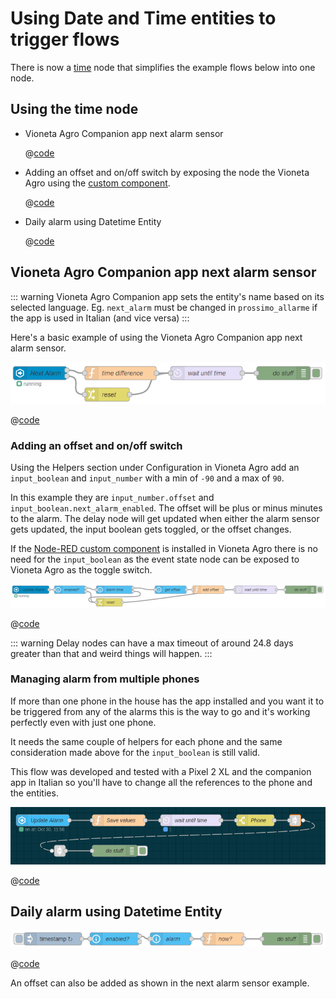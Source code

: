 # Using Date and Time entities to trigger flows

There is now a [time](../node/time.md) node that simplifies the example flows below into one node.

## Using the time node

- Vioneta Agro Companion app next alarm sensor

  @[code](@examples/cookbook/using-date-and-time-entities-to-trigger-flows/example1a_using_time_node.json)

- Adding an offset and on/off switch by exposing the node the Vioneta Agro using the [custom component](https://github.com/Vioneta/hass-node-red).

  @[code](@examples/cookbook/using-date-and-time-entities-to-trigger-flows/example1b_using_time_node.json)

- Daily alarm using Datetime Entity

  @[code](@examples/cookbook/using-date-and-time-entities-to-trigger-flows/example2_using_time_node.json)

## Vioneta Agro Companion app next alarm sensor

::: warning
Vioneta Agro Companion app sets the entity's name based on its selected language. Eg. `next_alarm` must be changed in `prossimo_allarme` if the app is used in Italian (and vice versa)
:::

Here's a basic example of using the Vioneta Agro Companion app next alarm sensor.

![screenshot](./images/using-date-and-time-entities-to-trigger-flows_01.png)

@[code](@examples/cookbook/using-date-and-time-entities-to-trigger-flows/example1a.json)

### Adding an offset and on/off switch

Using the Helpers section under Configuration in Vioneta Agro add an `input_boolean` and `input_number` with a min of `-90` and a max of `90`.

In this example they are `input_number.offset` and `input_boolean.next_alarm_enabled`. The offset will be plus or minus minutes to the alarm. The delay node will get updated when either the alarm sensor gets updated, the input boolean gets toggled, or the offset changes.

If the [Node-RED custom component](https://github.com/Vioneta/hass-node-red) is installed in Vioneta Agro there is no need for the `input_boolean` as the event state node can be exposed to Vioneta Agro as the toggle switch.

![screenshot](./images/using-date-and-time-entities-to-trigger-flows_02.png)

@[code](@examples/cookbook/using-date-and-time-entities-to-trigger-flows/example1b.json)

::: warning
Delay nodes can have a max timeout of around 24.8 days greater than that and weird things will happen.
:::

### Managing alarm from multiple phones

If more than one phone in the house has the app installed and you want it to be triggered from any of the alarms this is the way to go and it's working perfectly even with just one phone.

It needs the same couple of helpers for each phone and the same consideration made above for the `input_boolean` is still valid.

This flow was developed and tested with a Pixel 2 XL and the companion app in Italian so you'll have to change all the references to the phone and the entities.

![screenshot](./images/using-date-and-time-entities-to-trigger-flows_04.png)

@[code](@examples/cookbook/using-date-and-time-entities-to-trigger-flows/example1c.json)

## Daily alarm using Datetime Entity

![screenshot](./images/using-date-and-time-entities-to-trigger-flows_03.png)

@[code](@examples/cookbook/using-date-and-time-entities-to-trigger-flows/example2.json)

An offset can also be added as shown in the next alarm sensor example.
